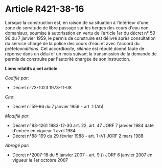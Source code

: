 # Article R421-38-16

Lorsque la construction est, en raison de sa situation à l'intérieur d'une zone de servitude de libre passage sur les berges
des cours d'eau non domaniaux, soumise à autorisation en vertu de l'article 1er du décret n° 59-96 du 7 janvier 1959, le
permis de construire est délivré après consultation du service chargé de la police des cours d'eau et avec l'accord du
préfet*conditions*. Cet accord*tacite, silence* est réputé donné faute de réponse dans un délai d' un mois suivant la
transmission de la demande de permis de construire par l'autorité chargée de son instruction.

**Liens relatifs à cet article**

_Codifié par_:

  - Décret n°73-1023 1973-11-08

_Cite_:

  - Décret n°59-96 du 7 janvier 1959 - art. 1 (Ab)

_Modifié par_:

  - Décret n°83-1261 1983-12-30 art. 22, art. 47 JORF 7 janvier 1984 date d'entrée en vigueur 1 avril 1984
  - Décret n°88-199 du 29 février 1988 - art. 1 (V) JORF 2 mars 1988

_Abrogé par_:

  - Décret n°2007-18 du 5 janvier 2007 - art. 9 () JORF 6 janvier 2007 en vigueur le 1er octobre 2007
